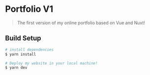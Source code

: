 # Portfolio V1

> The first version of my online portfolio based on Vue and Nuxt!

## Build Setup

```bash
# install dependencies
$ yarn install

# Deploy my website in your local machine!
$ yarn dev
```
